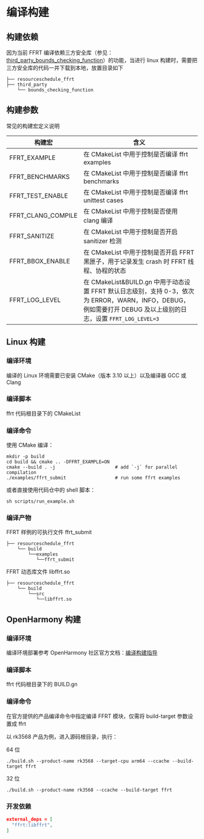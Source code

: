 # 编译构建

## 构建依赖

因为当前 FFRT 编译依赖三方安全库（参见：[third_party_bounds_checking_function](https://gitee.com/openharmony/third_party_bounds_checking_function)）的功能，当进行 linux 构建时，需要把三方安全库的代码一并下载到本地，放置目录如下

```plain
├── resourceschedule_ffrt
├── third_party
    └── bounds_checking_function
```

## 构建参数

常见的构建宏定义说明

| 构建宏             | 含义                                                                                                                                                            |
| ------------------ | --------------------------------------------------------------------------------------------------------------------------------------------------------------- |
| FFRT_EXAMPLE       | 在 CMakeList 中用于控制是否编译 ffrt examples                                                                                                                   |
| FFRT_BENCHMARKS    | 在 CMakeList 中用于控制是否编译 ffrt benchmarks                                                                                                                 |
| FFRT_TEST_ENABLE   | 在 CMakeList 中用于控制是否编译 ffrt unittest cases                                                                                                             |
| FFRT_CLANG_COMPILE | 在 CMakeList 中用于控制是否使用 clang 编译                                                                                                                      |
| FFRT_SANITIZE      | 在 CMakeList 中用于控制是否开启 sanitizer 检测                                                                                                                  |
| FFRT_BBOX_ENABLE   | 在 CMakeList 中用于控制是否开启 FFRT 黑匣子，用于记录发生 crash 时 FFRT 线程、协程的状态                                                                        |
| FFRT_LOG_LEVEL     | 在 CMakeList&BUILD.gn 中用于动态设置 FFRT 默认日志级别，支持 0-3，依次为 ERROR，WARN，INFO，DEBUG，例如需要打开 DEBUG 及以上级别的日志，设置 `FFRT_LOG_LEVEL=3` |

## Linux 构建

### 编译环境

编译的 Linux 环境需要已安装 CMake（版本 3.10 以上）以及编译器 GCC 或 Clang

### 编译脚本

ffrt 代码根目录下的 CMakeList

### 编译命令

使用 CMake 编译：

```shell
mkdir -p build
cd build && cmake .. -DFFRT_EXAMPLE=ON
cmake --build . -j                      # add `-j` for parallel compilation
./examples/ffrt_submit                  # run some ffrt examples
```

或者直接使用代码仓中的 shell 脚本：

```shell
sh scripts/run_example.sh
```

### 编译产物

FFRT 样例的可执行文件 ffrt_submit

```plain
├── resourceschedule_ffrt
    └── build
        └──examples
           └──ffrt_submit
```

FFRT 动态库文件 libffrt.so

```plain
├── resourceschedule_ffrt
    └── build
        └──src
           └──libffrt.so
```

## OpenHarmony 构建

### 编译环境

编译环境部署参考 OpenHarmony 社区官方文档：[编译构建指导](https://gitee.com/openharmony/docs/blob/master/zh-cn/device-dev/subsystems/subsys-build-all.md)

### 编译脚本

ffrt 代码根目录下的 BUILD.gn

### 编译命令

在官方提供的产品编译命令中指定编译 FFRT 模块，仅需将 build-target 参数设置成 ffrt

以 rk3568 产品为例，进入源码根目录，执行：

64 位

```shell
./build.sh --product-name rk3568 --target-cpu arm64 --ccache --build-target ffrt
```

32 位

```shell
./build.sh --product-name rk3568 --ccache --build-target ffrt
```

### 开发依赖

```json
external_deps = [
  "ffrt:libffrt",
]
```
